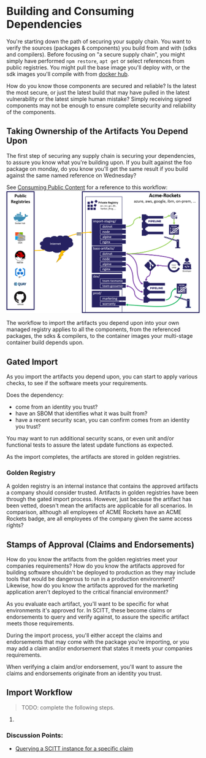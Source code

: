 # Building and Consuming Dependencies

You're starting down the path of securing your supply chain. You want to verify the sources (packages & components) you build from and with (sdks and compilers).
Before focusing on "a secure supply chain", you might simply have performed `npm restore`, `apt get` or select references from public registries. You might pull the base image you'll deploy with, or the sdk images you'll compile with from [docker hub][docker-hub]. 

How do you know those components are secured and reliable?
Is the latest the most secure, or just the latest build that may have pulled in the latest vulnerability or the latest simple human mistake?
Simply receiving signed components may not be enough to ensure complete security and reliability of the components.

## Taking Ownership of the Artifacts You Depend Upon

The first step of securing any supply chain is securing your dependencies, to assure you know what you're building upon. If you built against the foo package on monday, do you know you'll get the same result if you build against the same named reference on Wednesday?

See [Consuming Public Content](https://opencontainers.org/posts/blog/2020-10-30-consuming-public-content/) for a reference to this workflow:
<img src="./../assets/oci-consuming-public-content.png" alt="Consuming Public Content" style="width:600px;"/>

The workflow to import the artifacts you depend upon into your own managed registry applies to all the components, from the referenced packages, the sdks & compilers, to the container images your multi-stage container build depends upon.

## Gated Import

As you import the artifacts you depend upon, you can start to apply various checks, to see if the software meets your requirements. 

Does the dependency:

- come from an identity you trust?
- have an SBOM that identifies what it was built from?
- have a recent security scan, you can confirm comes from an identity you trust?

You may want to run additional security scans, or even unit and/or functional tests to assure the latest update functions as expected.

As the import completes, the artifacts are stored in golden registries.

### Golden Registry

A golden registry is an internal instance that contains the approved artifacts a company should consider trusted.
Artifacts in golden registries have been through the gated import process.
However, just because the artifact has been vetted, doesn't mean the artifacts are applicable for all scenarios.
In comparison, although all employees of ACME Rockets have an ACME Rockets badge, are all employees of the company given the same access rights?

## Stamps of Approval (Claims and Endorsements)

How do you know the artifacts from the golden registries meet your companies requirements?
How do you know the artifacts approved for building software shouldn't be deployed to production as they may include tools that would be dangerous to run in a production environment?
Likewise, how do you know the artifacts approved for the marketing application aren't deployed to the critical financial environment?

As you evaluate each artifact, you'll want to be specific for what environments it's approved for. In SCITT, these become claims or endorsements to query and verify against, to assure the specific artifact meets those requirements.

During the import process, you'll either accept the claims and endorsements that may come with the package you're importing, or you may add a claim and/or endorsement that states it meets your companies requirements.

When verifying a claim and/or endorsement, you'll want to assure the claims and endorsements originate from an identity you trust.

## Import Workflow

> TODO: complete the following steps.
1. 

### Discussion Points:

- [Querying a SCITT instance for a specific claim](../scitt-components/claim-endorsement-spec.md)


[docker-hub]: http://hub.docker.com/